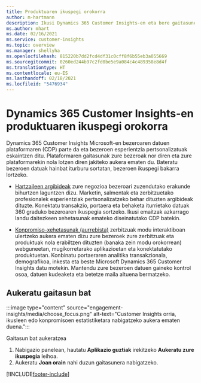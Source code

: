 ```yaml
---
title: Produktuaren ikuspegi orokorra
author: m-hartmann
description: Ikusi Dynamics 365 Customer Insights-en eta bere gaitasunen ikuspegi orokorra.
ms.author: mhart
ms.date: 02/16/2021
ms.service: customer-insights
ms.topic: overview
ms.manager: shellyha
ms.openlocfilehash: 815220b7dd2fcd4df31c0cff8f6b55eb3a055669
ms.sourcegitcommit: 0260ed244b97c2fd0be5e9a084c4c489358e8d4f
ms.translationtype: HT
ms.contentlocale: eu-ES
ms.lasthandoff: 02/18/2021
ms.locfileid: "5476934"
---
```

# <a name="product-overview-for-dynamics-365-customer-insights"></a>Dynamics 365 Customer Insights-en produktuaren ikuspegi orokorra

Dynamics 365 Customer Insights Microsoft-en bezeroaren datuen plataformaren (CDP) parte da eta bezeroen esperientzia pertsonalizatuak eskaintzen ditu. Plataformaren gaitasunak zure bezeroak nor diren eta zure plataformarekin nola lotzen diren jakiteko aukera ematen du. Bateratu bezeroen datuak hainbat iturburu sortatan, bezeroen ikuspegi bakarra lortzeko.


- [Hartzaileen argibideak](audience-insights/overview.md) zure negozioa bezeroari zuzendutako erakunde bihurtzen laguntzen dizu. Marketin, salmentak eta zerbitzuetako profesionalek esperientziak pertsonalizatzeko behar dituzten argibideak dituzte. Konektatu transakzio, portaera eta behaketa iturrietako datuak 360 graduko bezeroaren ikuspegia sortzeko. Ikusi emaitzak azkarrago landu daitezkeen xehetasunak emateko diseinatutako CDP batekin. 

- [Konpromiso-xehetasunak (aurrebista)](engagement-insights/index.yml) zerbitzuak modu interaktiboan ulertzeko aukera ematen dizu zure bezeroek zure zerbitzuak eta produktuak nola erabiltzen dituzten (banaka zein modu orokorrean) webguneetan, mugikorretarako aplikazioetan eta konektatutako produktuetan. Konbinatu portaeraren analitika transakzionala, demografikoa, inkesta eta beste Microsoft Dynamics 365 Customer Insights datu motekin. Mantendu zure bezeroen datuen gaineko kontrol osoa, datuen kudeaketa eta betetze maila altuena bermatzeko.
 
## <a name="choose-a-capability"></a>Aukeratu gaitasun bat

:::image type="content" source="engagement-insights/media/choose_focus.png" alt-text="Customer Insights orria, ikusleen edo konpromisoen estatistiketara nabigatzeko aukera ematen duena.":::

Gaitasun bat aukeratzea

1. Nabigazio panelean, hautatu **Aplikazio guztiak** irekitzeko **Aukeratu zure ikuspegia** leihoa.
1. Aukeratu **Joan orain** nahi duzun gaitasunera nabigatzeko.


[!INCLUDE[footer-include](includes/footer-banner.md)]